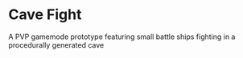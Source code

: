 # Cave Fight

A PVP gamemode prototype featuring small battle ships fighting in a procedurally generated cave

